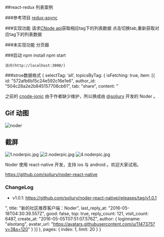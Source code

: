 ##react-redux 列表案例

###参考项目
    [redux-async](https://github.com/reactjs/redux/tree/master/examples/async)

###实现功能
    请求[CNode api](https://cnodejs.org/api)获取相应tag下的列表数据
    点击切换tab,重新获取对应tag下的列表数据

###未实现功能
    分页器

###启动
    npm install
    npm start

    访问(http://localhost:3000/)
    
###stroe数据格式
    {
        selectTag: ‘all’,
        topicsByTag: {
            isFetching: true,
            item: [{
                id: "572afb6b15c24e592c16e1e6",
                author_id: "504c28a2e2b845157708cb61",
                tab: "share",
                content: "<div class="markdown-text"><p>之前的 <a href="https://github.com/lanceli/cnodejs-ionic">cnode-ionic</a> 由于作者缺少维护，所以换成由 <a href="/user/soliury">@soliury</a> 开发的 Noder 。</p> <h2>Gif 动图</h2> <p><img src="http://7lrzfj.com1.z0.glb.clouddn.com/soliurynoder-v1.0.0.gif" alt="noder"></p> <h2>截屏</h2> <p><img src="//dn-cnode.qbox.me/FgZzwtWWGDsn4MuWDCOp8b-03620" alt="1.noderpic.jpg"> <img src="//dn-cnode.qbox.me/FjCeCpDW9amfuL8wAweONwBXdimI" alt="2.noderpic.jpg"> <img src="//dn-cnode.qbox.me/FtrGjfklUrXV-oFrvR9PEdv-ddhf" alt="4.noderpic.jpg"></p> <p>Noder 使用 react-native 开发，支持 ios 与 android 。欢迎大家试用。</p> <p><a href="https://github.com/soliury/noder-react-native">https://github.com/soliury/noder-react-native</a></p> <h3>ChangeLog</h3> <ul> <li>v1.0.1: <a href="https://github.com/soliury/noder-react-native/releases/tag/v1.0.1">https://github.com/soliury/noder-react-native/releases/tag/v1.0.1</a></li> </ul> </div>",
                title: "新的社区推荐客户端：Noder",
                last_reply_at: "2016-05-18T04:30:39.557Z",
                good: false,
                top: true,
                reply_count: 121,
                visit_count: 6487,
                create_at: "2016-05-05T07:51:07.576Z",
                author: {
                    loginname: "alsotang",
                    avatar_url: "https://avatars.githubusercontent.com/u/1147375?v=3&s=120"
                }
            }]
        },
        pages: {
            index: 1,
            limit: 20
        }
    }